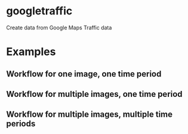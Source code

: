 # googletraffic
Create data from Google Maps Traffic data

# Examples

## Workflow for one image, one time period

## Workflow for multiple images, one time period

## Workflow for multiple images, multiple time periods
